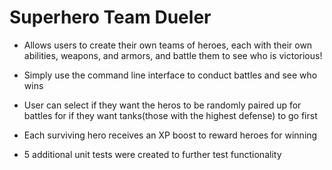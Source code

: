 # Superhero Team Dueler #

* Allows users to create their own teams of heroes, each with their own abilities, weapons, and armors, and battle them to see who is victorious!

* Simply use the command line interface to conduct battles and see who wins

* User can select if they want the heros to be randomly paired up for battles for if they want tanks(those with the highest defense) to go first

* Each surviving hero receives an XP boost to reward heroes for winning

* 5 additional unit tests were created to further test functionality
